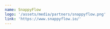 ```yaml
---
name: SnappyFlow
logo: '/assets/media/partners/snappyflow.png'
link: 'https://www.snappyflow.io/'
---
```

